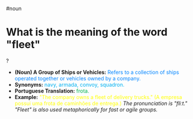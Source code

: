 #noun

# What is the meaning of the word "fleet"
?
* **(Noun) A Group of Ships or Vehicles:** <span style="color:rgb(0, 132, 255)">Refers to a collection of ships operated together or vehicles owned by a company.</span>
* **Synonyms:** <span style="color:rgb(0, 176, 240)">navy, armada, convoy, squadron.</span>
* **Portuguese Translation:** <span style="color:rgb(0, 176, 80)">frota.</span>
* **Example:** <span style="color:rgb(255, 255, 0)">"The company owns a fleet of delivery trucks." (A empresa possui uma frota de caminhões de entrega.)</span>
*The pronunciation is "fliːt." "Fleet" is also used metaphorically for fast or agile groups.*
<!--SR:!2025-07-03,1,210-->
